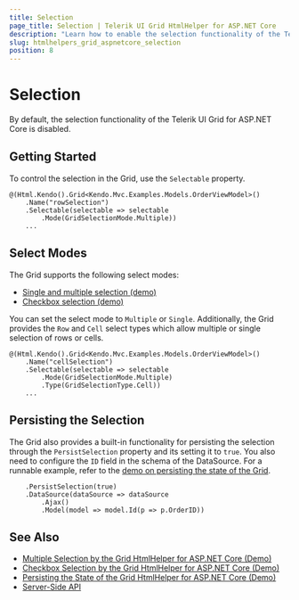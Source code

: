 ```yaml
---
title: Selection
page_title: Selection | Telerik UI Grid HtmlHelper for ASP.NET Core
description: "Learn how to enable the selection functionality of the Telerik UI Grid for ASP.NET Core."
slug: htmlhelpers_grid_aspnetcore_selection
position: 8
---
```


# Selection

By default, the selection functionality of the Telerik UI Grid for ASP.NET Core is disabled.

## Getting Started

To control the selection in the Grid, use the `Selectable` property.

    @(Html.Kendo().Grid<Kendo.Mvc.Examples.Models.OrderViewModel>()
        .Name("rowSelection")
        .Selectable(selectable => selectable
            .Mode(GridSelectionMode.Multiple))
		...

## Select Modes

The Grid supports the following select modes:
* [Single and multiple selection (demo)](https://demos.telerik.com/aspnet-core/grid/selection)
* [Checkbox selection (demo)](https://demos.telerik.com/aspnet-core/grid/checkbox-selection)

You can set the select mode to `Multiple` or `Single`. Additionally, the Grid provides the `Row` and `Cell` select types which allow multiple or single selection of rows or cells.

    @(Html.Kendo().Grid<Kendo.Mvc.Examples.Models.OrderViewModel>()
        .Name("cellSelection")
        .Selectable(selectable => selectable
            .Mode(GridSelectionMode.Multiple)
            .Type(GridSelectionType.Cell))
        ...


## Persisting the Selection

The Grid also provides a built-in functionality for persisting the selection through the `PersistSelection` property and its setting it to `true`. You also need to configure the `ID` field in the schema of the DataSource. For a runnable example, refer to the [demo on persisting the state of the Grid](https://demos.telerik.com/aspnet-core/grid/persist-state).

        .PersistSelection(true)
        .DataSource(dataSource => dataSource
            .Ajax()
            .Model(model => model.Id(p => p.OrderID))

## See Also

* [Multiple Selection by the Grid HtmlHelper for ASP.NET Core (Demo)](https://demos.telerik.com/aspnet-core/grid/selection)
* [Checkbox Selection by the Grid HtmlHelper for ASP.NET Core (Demo)](https://demos.telerik.com/aspnet-core/grid/checkbox-selection)
* [Persisting the State of the Grid HtmlHelper for ASP.NET Core (Demo)](https://demos.telerik.com/aspnet-core/grid/persist-state)
* [Server-Side API](/api/grid)
